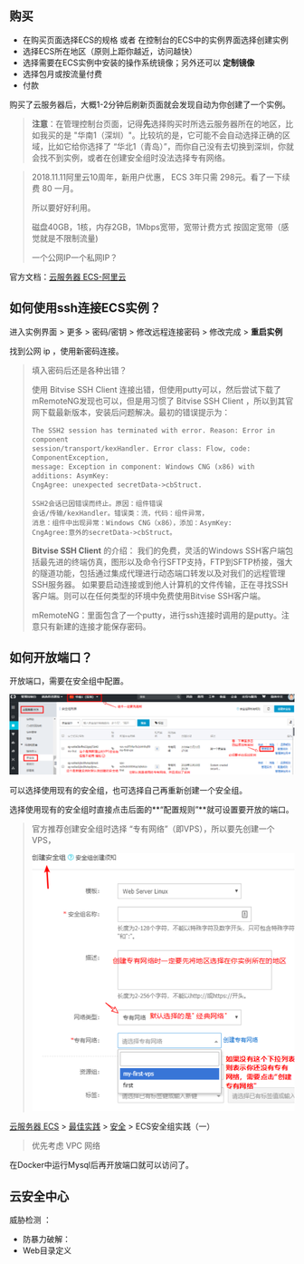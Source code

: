 

## 购买

- 在购买页面选择ECS的规格 或者 在控制台的ECS中的实例界面选择创建实例
- 选择ECS所在地区（原则上距你越近，访问越快）
- 选择需要在ECS实例中安装的操作系统镜像；另外还可以 **定制镜像** 
- 选择包月或按流量付费
- 付款



购买了云服务器后，大概1-2分钟后刷新页面就会发现自动为你创建了一个实例。



> **注意**：在管理控制台页面，记得**先**选择购买时所选云服务器所在的地区，比如我买的是 "华南1（深圳）"。比较坑的是，它可能不会自动选择正确的区域，比如它给你选择了 “华北1（青岛）”，而你自己没有去切换到深圳，你就会找不到实例，或者在创建安全组时没法选择专有网络。



> 2018.11.11阿里云10周年，新用户优惠， ECS 3年只需 298元。看了一下续费 80 一月。
>
> 所以要好好利用。
>
> 磁盘40GB，1核，内存2GB，1Mbps宽带，宽带计费方式 按固定宽带（感觉就是不限制流量)
>
> 一个公网IP一个私网IP？





官方文档：[云服务器 ECS-阿里云](https://help.aliyun.com/product/25365.html "云服务器 ECS-阿里云")



## 如何使用ssh连接ECS实例？



进入实例界面 > 更多 > 密码/密钥 >  修改远程连接密码 > 修改完成 > **重启实例**



找到公网 ip ，使用新密码连接。



> 填入密码后还是各种出错？
>
> 使用 Bitvise SSH Client 连接出错，但使用putty可以，然后尝试下载了mRemoteNG发现也可以，但是用习惯了 Bitvise SSH Client ，所以到其官网下载最新版本，安装后问题解决。最初的错误提示为：
>
> ```
> The SSH2 session has terminated with error. Reason: Error in component
> session/transport/kexHandler. Error class: Flow, code: ComponentException,
> message: Exception in component: Windows CNG (x86) with additions: AsymKey:
> CngAgree: unexpected secretData->cbStruct.
> 
> SSH2会话已因错误而终止。原因：组件错误
> 会话/传输/kexHandler。错误类：流，代码：组件异常，
> 消息：组件中出现异常：Windows CNG（x86），添加：AsymKey:
> CngAgree:意外的secretData->cbStruct。
> ```
>
> 
>
> **Bitvise SSH Client** 的介绍： 我们的免费，灵活的Windows SSH客户端包括最先进的终端仿真，图形以及命令行SFTP支持，FTP到SFTP桥接，强大的隧道功能，包括通过集成代理进行动态端口转发以及对我们的远程管理SSH服务器。 如果要启动连接或到他人计算机的文件传输，正在寻找SSH客户端。则可以在任何类型的环境中免费使用Bitvise SSH客户端。 
>
> mRemoteNG：里面包含了一个putty，进行ssh连接时调用的是putty。注意只有新建的连接才能保存密码。



## 如何开放端口？



开放端口，需要在安全组中配置。

![](https://raw.githubusercontent.com/fandean/images/master/PicGo/20181118210053.png)

可以选择使用现有的安全组，也可选择自己再重新创建一个安全组。

选择使用现有的安全组时直接点击后面的**“配置规则”**就可设置要开放的端口。



> 官方推荐创建安全组时选择 “专有网络”（即VPS），所以要先创建一个VPS，
>
> ![](https://raw.githubusercontent.com/fandean/images/master/PicGo/aliyun%E5%AE%89%E5%85%A8%E7%BB%8402.png)



[云服务器 ECS](https://help.aliyun.com/product/25365.html) > [最佳实践](https://help.aliyun.com/document_detail/51170.html) > [安全](https://help.aliyun.com/document_detail/51170.html) > ECS安全组实践（一）



> 优先考虑 VPC 网络



在Docker中运行Mysql后再开放端口就可以访问了。



## 云安全中心



威胁检测 ：

- 防暴力破解：
- Web目录定义




